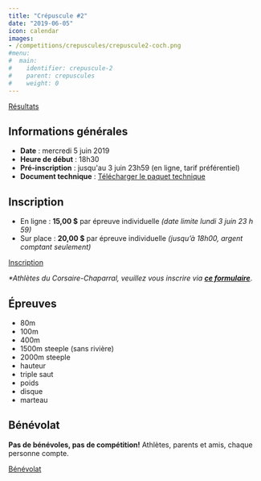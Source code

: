 ```yaml
---
title: "Crépuscule #2"
date: "2019-06-05"
icon: calendar
images:
- /competitions/crepuscules/crepuscule2-coch.png
#menu:
#  main:
#    identifier: crepuscule-2
#    parent: crepuscules
#    weight: 0
---
```


[Résultats](/resultats/2019/crepuscule-coch-2/)

## Informations générales

- **Date** : mercredi 5 juin 2019
- **Heure de début** : 18h30
- **Pré-inscription** : jusqu'au 3 juin 23h59 (en ligne, tarif préférentiel)
- **Document technique** : [Télécharger le paquet technique](https://assets.corsaire-chaparral.org/competitions/2019/crepuscules/crepuscule-2-document-technique.pdf)

## Inscription

- En ligne : **15,00 $** par épreuve individuelle _(date limite lundi 3 juin 23 h 59)_
- Sur place : **20,00 $** par épreuve individuelle _(jusqu’à 18h00, argent comptant seulement)_

<a class="btn btn-primary" href="https://avs-sport.com/inscriptions.php?comp=390" target="_blank">Inscription <span class="icon icon-pencil"></span></a>


_\*Athlètes du Corsaire-Chaparral, veuillez vous inscrire via [**ce formulaire**](https://campagnes.corsaire-chaparral.org/inscription-crepuscule-2-2019)_.

## Épreuves

- 80m
- 100m
- 400m
- 1500m steeple (sans rivière)
- 2000m steeple
- hauteur
- triple saut
- poids
- disque
- marteau 

## Bénévolat

**Pas de bénévoles, pas de compétition!** Athlètes, parents et amis, chaque personne compte.

<a href="https://campagnes.corsaire-chaparral.org/benevolat-crepuscule-2-2019" class="btn btn-primary" target="_blank">Bénévolat <span class="icon icon-angle-right"></span></a>
